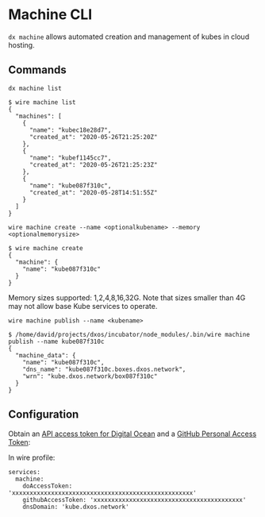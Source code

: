 # Machine CLI

`dx machine` allows automated creation and management of kubes in cloud hosting.

## Commands

`dx machine list`

```
$ wire machine list
{
  "machines": [
    {
      "name": "kubec18e28d7",
      "created_at": "2020-05-26T21:25:20Z"
    },
    {
      "name": "kubef1145cc7",
      "created_at": "2020-05-26T21:25:23Z"
    },
    {
      "name": "kube087f310c",
      "created_at": "2020-05-28T14:51:55Z"
    }
  ]
}
```

`wire machine create --name <optionalkubename> --memory <optionalmemorysize>`

```
$ wire machine create
{
  "machine": {
    "name": "kube087f310c"
  }
}
```

Memory sizes supported: 1,2,4,8,16,32G. Note that sizes smaller than 4G may not allow base Kube services to operate.

`wire machine publish --name <kubename>`

``` 
$ /home/david/projects/dxos/incubator/node_modules/.bin/wire machine publish --name kube087f310c
{
  "machine_data": {
    "name": "kube087f310c",
    "dns_name": "kube087f310c.boxes.dxos.network",
    "wrn": "kube.dxos.network/box087f310c"
  }
}
```

## Configuration

Obtain an [API access token for Digital Ocean](https://www.digitalocean.com/docs/apis-clis/api/create-personal-access-token/) 
and a [GitHub Personal Access Token](https://help.github.com/en/github/authenticating-to-github/creating-a-personal-access-token-for-the-command-line):

In wire profile:
```
services:
  machine:
    doAccessToken: 'xxxxxxxxxxxxxxxxxxxxxxxxxxxxxxxxxxxxxxxxxxxxxxxxxxx'
    githubAccessToken: 'xxxxxxxxxxxxxxxxxxxxxxxxxxxxxxxxxxxxxxxxxx'
    dnsDomain: 'kube.dxos.network'
```
